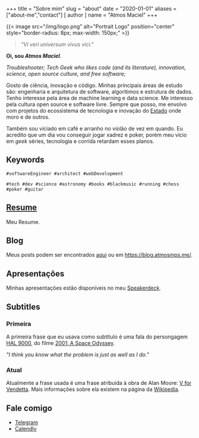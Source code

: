 +++
title = "Sobre mim"
slug = "about"
date = "2020-01-01"
aliases = ["about-me","contact"]
[ author ]
  name = "Atmos Maciel"
+++

{{< image src="/img/logo.png" alt="Portrait Logo" position="center" style="border-radius: 8px; max-width: 150px;" >}}

> *"Vi veri universum vivus vici."*

**Oi, sou *Atmos Maciel***.

*Troubleshooter; Tech Geek who likes code (and its literature), innovation, science, open source culture, and free software;*

Gosto de ciência, inovação e código. Minhas principais áreas de estudo são: engenharia e arquitetura de software, algoritimos e estrutura de dados. Tenho interesse pela área de machine learning e data science. Me interesso pela cultura open source e software livre. Sempre que posso, me envolvo com projetos do ecossistema de tecnologia e inovação do [Estado](https://en.wikipedia.org/wiki/Maranh%C3%A3o) onde moro e de outros.

Também sou viciado em café e arranho no violão de vez em quando. Eu acredito que um dia vou conseguir jogar xadrez e poker, porém meu vício em *geek* séries, tecnologia e corrida retardam esses planos.

## Keywords

`#softwareEngineer #architect #webDevelopment`

`#tech #dev #science #astronomy #books #blackmusic #running #chess #poker #guitar`

## [Resume](link-for-resume-page)

Meu Resume.

## Blog

Meus posts podem ser encontrados [aqui](/posts) ou em https://blog.atmosmps.me/.

## Apresentações

Minhas apresentações estão disponíveis no meu [Speakerdeck](https://speakerdeck.com/atmosmps).

## Subtitles

### Primeira

A primeira frase que eu usava como subtítulo é uma fala do persongagem [HAL 9000](https://en.wikipedia.org/wiki/HAL_9000), do filme [2001: A Space Odyssey](https://en.wikipedia.org/wiki/2001:_A_Space_Odyssey_(film)).

*"I think you know what the problem is just as well as I do."*

### Atual

Atualmente a frase usada é uma frase atribuída à obra de Alan Moore: [V for Vendetta](https://en.wikipedia.org/wiki/V_for_Vendetta). Mais informações sobre ela existem na página da [Wikipedia](https://en.wikipedia.org/wiki/Vi_veri_universum_vivus_vici).

## Fale comigo

- [Telegram](https://t.me/atmosmps)
- [Calendly](https://calendly.com/atmosmps/talk-to-me)

